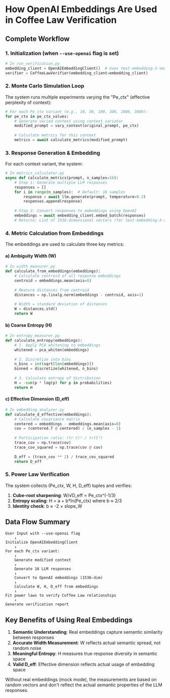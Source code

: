 # How OpenAI Embeddings Are Used in Coffee Law Verification

## Complete Workflow

### 1. **Initialization** (when `--use-openai` flag is set)
```python
# In run_verification.py
embedding_client = OpenAIEmbeddingClient()  # Uses text-embedding-3-small by default
verifier = CoffeeLawVerifier(embedding_client=embedding_client)
```

### 2. **Monte Carlo Simulation Loop**
The system runs multiple experiments varying the "Pe_ctx" (effective perplexity of context):

```python
# For each Pe_ctx variant (e.g., 10, 30, 100, 300, 1000, 3000):
for pe_ctx in pe_ctx_values:
    # Generate varied context using context_variator
    modified_prompt = vary_context(original_prompt, pe_ctx)
    
    # Calculate metrics for this context
    metrics = await calculate_metrics(modified_prompt)
```

### 3. **Response Generation & Embedding** 
For each context variant, the system:

```python
# In metrics_calculator.py
async def calculate_metrics(prompt, n_samples=16):
    # Step 1: Generate multiple LLM responses
    responses = []
    for i in range(n_samples):  # Default: 16 samples
        response = await llm.generate(prompt, temperature=0.3)
        responses.append(response)
    
    # Step 2: Convert responses to embeddings using OpenAI
    embeddings = await embedding_client.embed_batch(responses)
    # Returns: List of 1536-dimensional vectors (for text-embedding-3-small)
```

### 4. **Metric Calculation from Embeddings**

The embeddings are used to calculate three key metrics:

#### a) **Ambiguity Width (W)**
```python
# In width_measurer.py
def calculate_from_embeddings(embeddings):
    # Calculate centroid of all response embeddings
    centroid = embeddings.mean(axis=0)
    
    # Measure distances from centroid
    distances = np.linalg.norm(embeddings - centroid, axis=1)
    
    # Width = standard deviation of distances
    W = distances.std()
    return W
```

#### b) **Coarse Entropy (H)**
```python
# In entropy_measurer.py
def calculate_entropy(embeddings):
    # 1. Apply PCA whitening to embeddings
    whitened = pca_whiten(embeddings)
    
    # 2. Discretize into bins
    n_bins = int(sqrt(len(embeddings)))
    binned = discretize(whitened, n_bins)
    
    # 3. Calculate entropy of distribution
    H = -sum(p * log(p) for p in probabilities)
    return H
```

#### c) **Effective Dimension (D_eff)**
```python
# In embedding_analyzer.py
def calculate_d_effective(embeddings):
    # Calculate covariance matrix
    centered = embeddings - embeddings.mean(axis=0)
    cov = (centered.T @ centered) / (n_samples - 1)
    
    # Participation ratio: (tr C)² / tr(C²)
    trace_cov = np.trace(cov)
    trace_cov_squared = np.trace(cov @ cov)
    
    D_eff = (trace_cov ** 2) / trace_cov_squared
    return D_eff
```

### 5. **Power Law Verification**

The system collects (Pe_ctx, W, H, D_eff) tuples and verifies:

1. **Cube-root sharpening**: W/√D_eff ∝ Pe_ctx^(-1/3)
2. **Entropy scaling**: H = a + b*ln(Pe_ctx) where b ≈ 2/3
3. **Identity check**: b ≈ -2 × slope_W

## Data Flow Summary

```
User Input with --use-openai flag
    ↓
Initialize OpenAIEmbeddingClient
    ↓
For each Pe_ctx variant:
    ↓
    Generate modified context
    ↓
    Generate 16 LLM responses
    ↓
    Convert to OpenAI embeddings (1536-dim)
    ↓
    Calculate W, H, D_eff from embeddings
    ↓
Fit power laws to verify Coffee Law relationships
    ↓
Generate verification report
```

## Key Benefits of Using Real Embeddings

1. **Semantic Understanding**: Real embeddings capture semantic similarity between responses
2. **Accurate Width Measurement**: W reflects actual semantic spread, not random noise
3. **Meaningful Entropy**: H measures true response diversity in semantic space
4. **Valid D_eff**: Effective dimension reflects actual usage of embedding space

Without real embeddings (mock mode), the measurements are based on random vectors and don't reflect the actual semantic properties of the LLM responses.